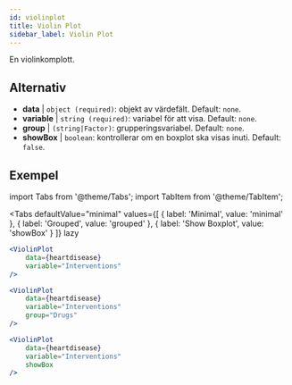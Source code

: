 ```yaml
---
id: violinplot
title: Violin Plot
sidebar_label: Violin Plot
---
```


En violinkomplott.

## Alternativ

* __data__ | `object (required)`: objekt av värdefält. Default: `none`.
* __variable__ | `string (required)`: variabel för att visa. Default: `none`.
* __group__ | `(string|Factor)`: grupperingsvariabel. Default: `none`.
* __showBox__ | `boolean`: kontrollerar om en boxplot ska visas inuti. Default: `false`.


## Exempel

import Tabs from '@theme/Tabs';
import TabItem from '@theme/TabItem';

<Tabs
    defaultValue="minimal"
    values={[
        { label: 'Minimal', value: 'minimal' },
        { label: 'Grouped', value: 'grouped' },
        { label: 'Show Boxplot', value: 'showBox' }
    ]}
    lazy
>

<TabItem value="minimal">

```jsx live
<ViolinPlot 
    data={heartdisease} 
    variable="Interventions"
/>
```
</TabItem>

<TabItem value="grouped">

```jsx live
<ViolinPlot 
    data={heartdisease} 
    variable="Interventions"
    group="Drugs"
/>
```
</TabItem>

<TabItem value="showBox">

```jsx live
<ViolinPlot 
    data={heartdisease} 
    variable="Interventions"
    showBox
/>
```

</TabItem>

</Tabs>
